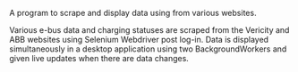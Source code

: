 A program to scrape and display data using from various websites. 

Various e-bus data and charging statuses are scraped from the Vericity and ABB websites using Selenium Webdriver post log-in. Data is displayed simultaneously in a desktop application using two BackgroundWorkers and given live updates when there are data changes.
